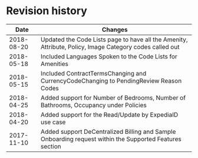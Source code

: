 # Revision history

| Date | Changes |
| ---- | ---------------- |
| 2018-08-20 | Updated the Code Lists page to have all the Amenity, Attribute, Policy, Image Category codes called out
| 2018-05-18 | Included Languages Spoken to the Code Lists for Amenities
| 2018-05-15 | Included ContractTermsChanging and CurrencyCodeChanging to PendingReview Reason Codes
| 2018-04-25 | Added support for Number of Bedrooms, Number of Bathrooms, Occupancy under Policies
| 2018-04-20 | Added support for the Read/Update by ExpediaID use case
| 2017-11-10 | Added support DeCentralized Billing and Sample Onboarding request within the Supported Features section
